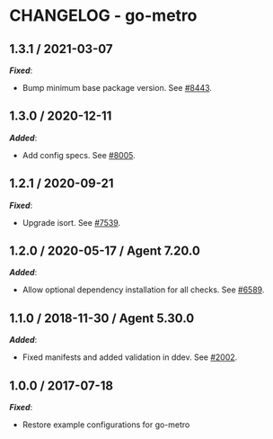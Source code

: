 # CHANGELOG - go-metro

## 1.3.1 / 2021-03-07

***Fixed***: 

* Bump minimum base package version. See [#8443](https://github.com/DataDog/integrations-core/pull/8443).

## 1.3.0 / 2020-12-11

***Added***: 

* Add config specs. See [#8005](https://github.com/DataDog/integrations-core/pull/8005).

## 1.2.1 / 2020-09-21

***Fixed***: 

* Upgrade isort. See [#7539](https://github.com/DataDog/integrations-core/pull/7539).

## 1.2.0 / 2020-05-17 / Agent 7.20.0

***Added***: 

* Allow optional dependency installation for all checks. See [#6589](https://github.com/DataDog/integrations-core/pull/6589).

## 1.1.0 / 2018-11-30 / Agent 5.30.0

***Added***: 

* Fixed manifests and added validation in ddev. See [#2002][1].

## 1.0.0 / 2017-07-18

***Fixed***: 

* Restore example configurations for go-metro

[1]: https://github.com/DataDog/integrations-core/pull/2002
